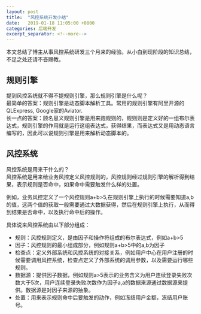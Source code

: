 ```yaml
---
layout: post
title:  "风控系统开发小结"
date:   2019-01-18 11:05:00 +0800
categories: 后端开发
excerpt_separator: <!--more-->
---
```


本文总结了博主从事风控系统研发三个月来的经验。从小白到现阶段的知识总结，不足之处还请不吝赐教。
<!--more-->

## 规则引擎

提到风控系统就不得不提规则引擎，那么规则引擎是什么呢？  
最简单的答案：规则引擎是动态脚本解析工具。常用的规则引擎有阿里开源的QLExpress, Google家的Aviator.  
长一点的答案：顾名思义规则引擎是用来跑规则的，规则则是定义好的一组布尔表达式，规则引擎的作用就是运行这组表达式，获得结果，而表达式又是用动态语言编写的，因此可以说规则引擎是用来解析动态脚本的。

## 风控系统

风控系统是用来干什么的？  
风控系统是用来给业务风控定义风控规则的，风控规则经过规则引擎的解析得到结果，表示规则是否命中，如果命中需要触发什么样的处置。

例如，业务风控定义了一个风控规则a+b>5,在规则引擎上执行的时候需要知道a,b的值，这两个值的获取一般需要通过大数据获得，然后在规则引擎上执行，从而得到结果是否命中，以及执行命中后的操作。

具体说来风控系统由以下部分组成：  

- 规则：风控规则定义，是由因子和操作符组成的布尔表达式，例如a+b>5
- 因子：风控规则的最小组成部分，例如规则a+b>5中的a,b为因子
- 检查点：定义外部系统和风控系统的对接关系，例如用户中心在用户注册的时候需要调用风控系统，检查点定义了外部系统的调用参数，以及需要运行哪些规则。
- 数据源：提供因子数据，例如规则a>5表示的业务含义为用户连续登录失败次数大于5次，用户连续登录失败次数作为因子a,a的数据来源通过数据源来提供。数据源是对因子来源的抽象。
- 处置：用来表示规则命中后要触发的动作，例如冻结用户金额，冻结用户账号。